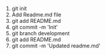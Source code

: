 1) git init
2) Add Readme.md file
3) git add README.md
4) git commit -m 'Init'
5) git branch development
6) git add README.md
7) git commit -m 'Updated readme.md'